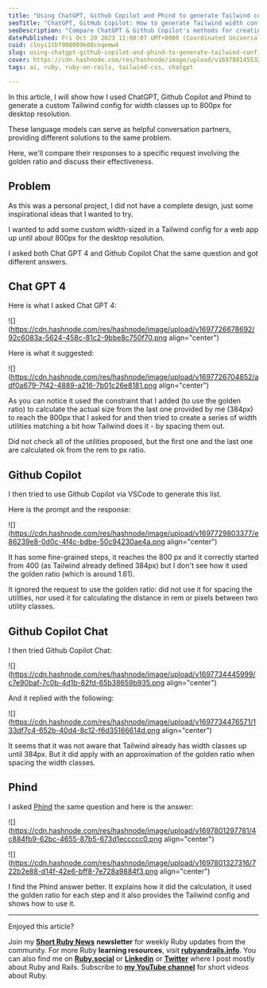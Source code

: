 ```yaml
---
title: "Using ChatGPT, Github Copilot and Phind to generate Tailwind config for width classes"
seoTitle: "ChatGPT, GitHub Copilot: How to generate Tailwind width configuration"
seoDescription: "Compare ChatGPT & Github Copilot's methods for creating custom Tailwind width classes with golden ratio; evaluate effectiveness and accuracy"
datePublished: Fri Oct 20 2023 11:00:07 GMT+0000 (Coordinated Universal Time)
cuid: clnyi1tbf000009k00cnqemw4
slug: using-chatgpt-github-copilot-and-phind-to-generate-tailwind-config-for-width-classes
cover: https://cdn.hashnode.com/res/hashnode/image/upload/v1697801455326/e065a4e3-a08d-4097-9299-8f4b89de16e5.png
tags: ai, ruby, ruby-on-rails, tailwind-css, chatgpt

---
```


In this article, I will show how I used ChatGPT, Github Copilot and Phind to generate a custom Tailwind config for width classes up to 800px for desktop resolution.

These language models can serve as helpful conversation partners, providing different solutions to the same problem.

Here, we'll compare their responses to a specific request involving the golden ratio and discuss their effectiveness.

## Problem

As this was a personal project, I did not have a complete design, just some inspirational ideas that I wanted to try.

I wanted to add some custom width-sized in a Tailwind config for a web app up until about 800px for the desktop resolution.

I asked both Chat GPT 4 and Github Copilot Chat the same question and got different answers.

## Chat GPT 4

Here is what I asked Chat GPT 4:

![](https://cdn.hashnode.com/res/hashnode/image/upload/v1697726678692/92c6083a-5624-458c-81c2-9bbe8c750f70.png align="center")

Here is what it suggested:

![](https://cdn.hashnode.com/res/hashnode/image/upload/v1697726704852/adf0a679-7f42-4889-a216-7b01c26e8181.png align="center")

As you can notice it used the constraint that I added (to use the golden ratio) to calculate the actual size from the last one provided by me (384px) to reach the 800px that I asked for and then tried to create a series of width utilities matching a bit how Tailwind does it - by spacing them out.

Did not check all of the utilities proposed, but the first one and the last one are calculated ok from the rem to px ratio.

## Github Copilot

I then tried to use Github Copilot via VSCode to generate this list.

Here is the prompt and the response:

![](https://cdn.hashnode.com/res/hashnode/image/upload/v1697729803377/e86239e8-0d0c-4f4c-bdbe-50c94230ae4a.png align="center")

It has some fine-grained steps, it reaches the 800 px and it correctly started from 400 (as Tailwind already defined 384px) but I don't see how it used the golden ratio (which is around 1.61).

It ignored the request to use the golden ratio: did not use it for spacing the utilities, nor used it for calculating the distance in rem or pixels between two utility classes.

## Github Copilot Chat

I then tried Github Copilot Chat:

![](https://cdn.hashnode.com/res/hashnode/image/upload/v1697734445999/c7e90baf-7c0b-4d1b-82fd-65b38659b935.png align="center")

And it replied with the following:

![](https://cdn.hashnode.com/res/hashnode/image/upload/v1697734476571/133df7c4-652b-40d4-8c12-f6d35166614d.png align="center")

It seems that it was not aware that Tailwind already has width classes up until 384px. But it did apply with an approximation of the golden ratio when spacing the width classes.

## Phind

I asked [Phind](https://www.phind.com) the same question and here is the answer:

![](https://cdn.hashnode.com/res/hashnode/image/upload/v1697801297781/4c884fb9-62bc-4655-87b5-673d1eccccc0.png align="center")

![](https://cdn.hashnode.com/res/hashnode/image/upload/v1697801327316/722b2e88-d14f-42e6-bff8-7e728a9884f3.png align="center")

I find the Phind answer better. It explains how it did the calculation, it used the golden ratio for each step and it also provides the Tailwind config and shows how to use it.

---

Enjoyed this article?

Join my [**Short Ruby News**](https://shortruby.com/) **newsletter** for weekly Ruby updates from the community. For more Ruby **learning resources**, visit [**rubyandrails.info**](http://rubyandrails.info). You can also find me on [**Ruby.social**](https://ruby.social/@lucian) or [**Linkedin**](https://linkedin.com/in/lucianghinda) or [**Twitter**](https://x.com/lucianghinda) where I post mostly about Ruby and Rails. Subscribe to [**my YouTube channel**](https://www.youtube.com/@shortruby) for short videos about Ruby.
